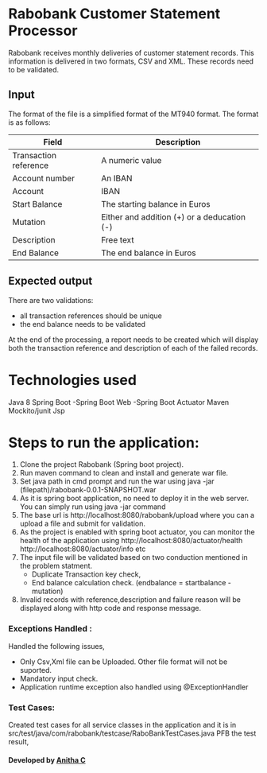 # Rabobank Customer Statement Processor
Rabobank receives monthly deliveries of customer statement records. This information is delivered in two formats, CSV and XML. These records need to be validated.

## Input
The format of the file is a simplified format of the MT940 format. The format is as follows:

Field  |Description
----|----
Transaction reference  | A numeric value
Account number   | An IBAN 
Account | IBAN 
Start Balance | The starting balance in Euros 
Mutation | Either and addition (+) or a deducation (-) 
Description | Free text 
End Balance | The end balance in Euros 

## Expected output
There are two validations:
* all transaction references should be unique
* the end balance needs to be validated

At the end of the processing, a report needs to be created which will display both the transaction reference and description of each of the failed records.

# Technologies used
Java 8
Spring Boot -Spring Boot Web -Spring Boot Actuator
Maven
Mockito/junit
Jsp

# Steps to run the application:
1. Clone the project Rabobank (Spring boot project).
2. Run maven command to clean and install and generate war file.
3. Set java path in cmd prompt and run the war using java -jar (filepath)/rabobank-0.0.1-SNAPSHOT.war
4. As it is spring boot application, no need to deploy it in the web server. You can simply run using 
   java -jar command
5. The base url is http://localhost:8080/rabobank/upload where you can a upload a file and submit for validation.
6. As the project is enabled with spring boot actuator, you can monitor the health of the application using  http://localhost:8080/actuator/health 
 http://localhost:8080/actuator/info etc
7. The input file will be validated based on two conduction mentioned in the problem statment.
   * Duplicate Transaction key check,
   * End balance calculation check. (endbalance = startbalance - mutation)
8. Invalid records with reference,description and failure reason will be displayed along with http code and response message.

### Exceptions Handled :
Handled the following issues,
* Only Csv,Xml file can be Uploaded. Other file format will not be suported.
* Mandatory input check.
* Application runtime exception also handled using @ExceptionHandler

### Test Cases:
Created test cases for all service classes in the application and it is in src/test/java/com/rabobank/testcase/RaboBankTestCases.java
PFB the test result,

#### Developed by [Anitha C](https://github.com/anitha697c)
